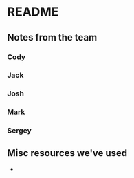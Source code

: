 # README

## Notes from the team

### Cody


### Jack

### Josh


### Mark

### Sergey


## Misc resources we've used

-
